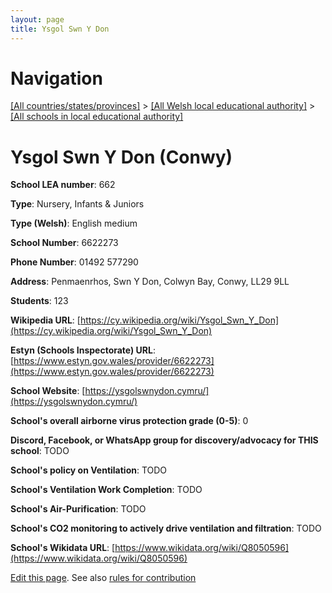 ```yaml
---
layout: page
title: Ysgol Swn Y Don
---
```

# Navigation

[[All countries/states/provinces]](../../..) > [[All Welsh local educational authority]](../..) > [[All schools in local educational authority]](..)

# Ysgol Swn Y Don (Conwy)

**School LEA number**: 662

**Type**: Nursery, Infants & Juniors

**Type (Welsh)**: English medium

**School Number**: 6622273

**Phone Number**: 01492 577290

**Address**: Penmaenrhos, Swn Y Don, Colwyn Bay, Conwy, LL29 9LL

**Students**: 123

**Wikipedia URL**: [https://cy.wikipedia.org/wiki/Ysgol_Swn_Y_Don](https://cy.wikipedia.org/wiki/Ysgol_Swn_Y_Don)

**Estyn (Schools Inspectorate) URL**: [https://www.estyn.gov.wales/provider/6622273](https://www.estyn.gov.wales/provider/6622273)

**School Website**: [https://ysgolswnydon.cymru/](https://ysgolswnydon.cymru/)

**School's overall airborne virus protection grade (0-5)**: 0

**Discord, Facebook, or WhatsApp group for discovery/advocacy for THIS school**: TODO

**School's policy on Ventilation**: TODO

**School's Ventilation Work Completion**: TODO

**School's Air-Purification**: TODO

**School's CO2 monitoring to actively drive ventilation and filtration**: TODO

**School's Wikidata URL**: [https://www.wikidata.org/wiki/Q8050596](https://www.wikidata.org/wiki/Q8050596)




[Edit this page](https://github.com/VentilationProject/Wales/edit/prif/./Conwy/Ysgol_Swn_Y_Don.md). See also [rules for contribution](../../../contribution-rules/)